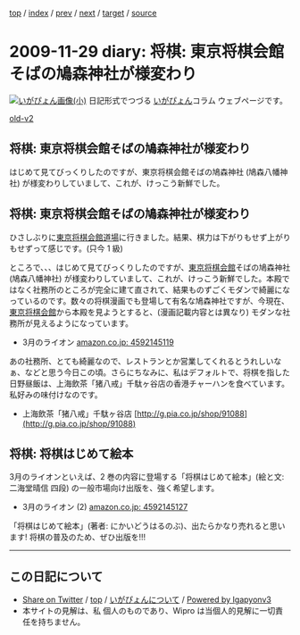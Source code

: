 [top](../index.html) 
 / [index](index.html) 
 / [prev](ig091127.html) 
 / [next](ig091204.html) 
 / [target](https://igapyon.github.io/diary/2009/ig091129.html) 
 / [source](https://github.com/igapyon/diary/blob/master/2009/ig091129.src.md) 

2009-11-29 diary: 将棋: 東京将棋会館そばの鳩森神社が様変わり
=====================================================================================================
[![いがぴょん画像(小)](https://igapyon.github.io/diary/images/iga200306s.jpg "いがぴょん")](https://igapyon.github.io/diary/memo/memoigapyon.html) 日記形式でつづる [いがぴょん](https://igapyon.github.io/diary/memo/memoigapyon.html)コラム ウェブページです。

[old-v2](ig091129-orig.html)

## 将棋: 東京将棋会館そばの鳩森神社が様変わり

はじめて見てびっくりしたのですが、東京将棋会館そばの鳩森神社 (鳩森八幡神社) が様変わりしていまして、これが、けっこう新鮮でした。


## 将棋: 東京将棋会館そばの鳩森神社が様変わり

ひさしぶりに[東京将棋会館道場](http://dojo.shogi.or.jp/)に行きました。結果、棋力は下がりもせず上がりもせずって感じです。(只今 1 級)

ところで、、、はじめて見てびっくりしたのですが、[東京将棋会館](http://www.shogi.or.jp/aboutus/kaikan/index.html)そばの鳩森神社 (鳩森八幡神社) が様変わりしていまして、これが、けっこう新鮮でした。本殿ではなく社務所のところが完全に建て直されて、結果ものずごくモダンで綺麗になっているのです。数々の将棋漫画でも登場して有名な鳩森神社ですが、今現在、[東京将棋会館](http://www.shogi.or.jp/aboutus/kaikan/index.html)から本殿を見ようとすると、(漫画記載内容とは異なり) モダンな社務所が見えるようになっています。

* 3月のライオン
  [amazon.co.jp: 4592145119](http://www.amazon.co.jp/exec/obidos/ASIN/4592145119/igapyondiary-22)

あの社務所、とても綺麗なので、レストランとか営業してくれるとうれしいなぁ、などと思う今日この頃。さらにちなみに、私はデフォルトで、将棋を指した日野昼飯は、上海飲茶「猪八戒」千駄ヶ谷店の香港チャーハンを食べています。私好みの味付けなのです。

* 上海飲茶「猪八戒」千駄ヶ谷店
  [http://g.pia.co.jp/shop/91088](http://g.pia.co.jp/shop/91088)

## 将棋: 将棋はじめて絵本

3月のライオンといえば、2 巻の内容に登場する「将棋はじめて絵本」(絵と文: 二海堂晴信 四段) の一般市場向け出版を、強く希望します。

* 3月のライオン (2)
  [amazon.co.jp: 4592145127](http://www.amazon.co.jp/exec/obidos/ASIN/4592145127/igapyondiary-22)

「将棋はじめて絵本」(著者: にかいどうはるのぶ)、出たらかなり売れると思います! 将棋の普及のため、ぜひ出版を!!!


----------------------------------------------------------------------------------------------------

## この日記について

* [Share on Twitter](https://twitter.com/intent/tweet?hashtags=igapyon%2Cdiary%2C%E3%81%84%E3%81%8C%E3%81%B4%E3%82%87%E3%82%93&text=%E5%B0%86%E6%A3%8B%3A+%E6%9D%B1%E4%BA%AC%E5%B0%86%E6%A3%8B%E4%BC%9A%E9%A4%A8%E3%81%9D%E3%81%B0%E3%81%AE%E9%B3%A9%E6%A3%AE%E7%A5%9E%E7%A4%BE%E3%81%8C%E6%A7%98%E5%A4%89%E3%82%8F%E3%82%8A&url=https%3A%2F%2Figapyon.github.io%2Fdiary%2F2009%2Fig091129.html) / [top](../index.html) / [いがぴょんについて](https://igapyon.github.io/diary/memo/memoigapyon.html) / [Powered by Igapyonv3](https://github.com/igapyon/igapyonv3)
* 本サイトの見解は、私 個人のものであり、Wipro は当個人的見解に一切責任を持ちません。 
